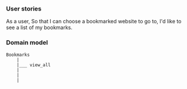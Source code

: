 ### User stories

As a user,
So that I can choose a bookmarked website to go to,
I'd like to see a list of my bookmarks.


### Domain model

```
Bookmarks
    |
    |___ view_all
    |
    |
    |

```
